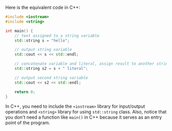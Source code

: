 Here is the equivalent code in C++:

```cpp
#include <iostream>
#include <string>

int main() {
    // text assigned to a string variable
    std::string s = "hello";

    // output string variable
    std::cout << s << std::endl;

    // concatenate variable and literal, assign result to another string variable
    std::string s2 = s + " literal";

    // output second string variable
    std::cout << s2 << std::endl;

    return 0;
}
```
In C++, you need to include the `<iostream>` library for input/output operations and `<string>` library for using `std::string` class. Also, notice that you don't need a function like `main()` in C++ because it serves as an entry point of the program.
